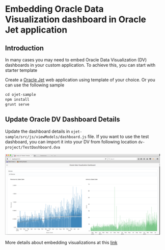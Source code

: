 # Embedding Oracle Data Visualization dashboard in Oracle Jet application

## Introduction

In many cases you may need to embed Oracle Data Visualization (DV) dashboards in your custom application. To achieve this, you can start with starter template

Create a [Oracle Jet](https://docs.oracle.com/middleware/jet310/jet/developer/GUID-ACB7BD4E-BAAC-4A9E-B52A-6B2933CD222C.htm#JETDG-GUID-079D873B-5B18-4997-BD82-1B7E7095C382) web application using template of your choice. Or you can use the following sample

```script
cd ojet-sample
npm install
grunt serve
```

## Update Oracle DV Dashboard Details

Update the dashboard details in ```ojet-sample/src/js/viewModels/dashboard.js``` file. If you want to use the test dashboard, you can import it into your DV from following location ```dv-project/TestDashboard.dva```

![Image](images/image1.png?raw=true "Web application with embedded dashboard")

More details about embedding visualizations at this [link](https://docs.oracle.com/en/cloud/paas/analytics-cloud/acubi/embedding-visualizations-web-pages-using-jet.html)
